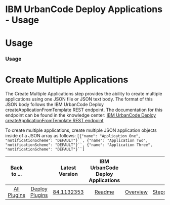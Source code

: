 
IBM UrbanCode Deploy Applications - Usage
=========================================

# Usage



### Usage




 


Create Multiple Applications
============================


The Create Multiple Applications step provides the ability to create multiple applications using one JSON file or JSON text body. The format of this JSON body follows the IBM UrbanCode Deploy createApplicationFromTemplate REST endpoint. The documentation for this endpoint can be found in the knowledge center: [IBM UrbanCode Deploy createApplicationFromTemplate REST endpoint](https://www.ibm.com/support/knowledgecenter/SS4GSP_6.2.7/com.ibm.udeploy.api.doc/topics/rest_cli_application_createapplicationfromtemplate_put.html)


To create multiple applications, create multiple JSON application objects inside of a JSON array as follows:  `[{"name": "Application One", "notificationScheme": "DEFAULT"}``, {"name": "Application Two", "notificationScheme": "DEFAULT"}``, {"name": "Application Three", "notificationScheme": "DEFAULT"}``]` 




|Back to ...||Latest Version|IBM UrbanCode Deploy Applications ||||
| :---: | :---: | :---: | :---: | :---: | :---: | :---: |
|[All Plugins](../../index.md)|[Deploy Plugins](../README.md)|[84.1132353]()|[Readme](README.md)|[Overview](overview.md)|[Steps](steps.md)|[Downloads](downloads.md)|
